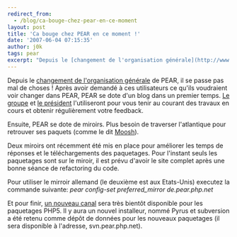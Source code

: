 ```yaml
---
redirect_from:
  - /blog/ca-bouge-chez-pear-en-ce-moment
layout: post
title: 'Ca bouge chez PEAR en ce moment !'
date: '2007-06-04 07:15:35'
author: j0k
tags: pear
excerpt: "Depuis le [changement de l'organisation générale](http://www.limbourg.com/arnaud/blog/archives/2007/05/22/186) de PEAR, il se passe pas mal de choses !     \nAprès avoir demandé à ces utilisateurs ce qu'ils voudraient voir changer dans PEAR, PEAR se dote d'un blog dans un premier temps. [Le groupe](http://pear.php.net/news/newgroup-2007.php) et [le      …"
---
```


Depuis le [changement de l'organisation générale](http://www.limbourg.com/arnaud/blog/archives/2007/05/22/186) de PEAR, il se passe pas mal de choses !
Après avoir demandé à ces utilisateurs ce qu'ils voudraient voir changer dans PEAR, PEAR se dote d'un blog dans un premier temps. [Le groupe](http://pear.php.net/news/newgroup-2007.php) et [le président](http://pear.php.net/news/newpresident-2007.php) l'utiliseront pour vous tenir au courant des travaux en cours et obtenir régulièrement votre feedback.

Ensuite, PEAR se dote de miroirs. Plus besoin de traverser l'atlantique pour retrouver ses paquets (comme le dit [Moosh](http://moosh.et.son.brol.be/blog/index.php/2007/06/04/535-plus-besoin-de-traverser-l-atlantique-pour-retrouver-ses-paquets)).

Deux miroirs ont récemment été mis en place pour améliorer les temps de réponses et le téléchargements des paquetages. Pour l'instant seuls les paquetages sont sur le miroir, il est prévu d'avoir le site complet après une bonne séance de refactoring du code.

Pour utiliser le mirroir allemand (le deuxième est aux Etats-Unis) executez la commande suivante:   *pear config-set preferred_mirror de.pear.php.net*

Et pour finir, [un nouveau canal](http://www.limbourg.com/arnaud/blog/archives/2007/06/03/191) sera très bientôt disponible pour les paquetages PHP5.   Il y aura un nouvel installeur, nommé Pyrus et subversion a été retenu comme dépôt de données pour les nouveaux paquetages (il sera disponible à l'adresse, svn.pear.php.net).

